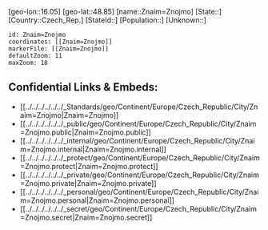 ﻿---
location: [48.85,16.05]
mapzoom: [7,12] 
mapmarker: city 
type: City
tags:
- geo/City


SpocWebEntityId: 35844
isDeleted: false
confidential: public

---
[geo-lon::16.05]
[geo-lat::48.85]
[name::Znaim=Znojmo]
[State::]
[Country::Czech_Rep.]
[StateId::]
[Population::]
[Unknown::]


```leaflet
id: Znaim=Znojmo
coordinates: [[Znaim=Znojmo]]
markerFile: [[Znaim=Znojmo]]
defaultZoom: 11 
maxZoom: 18
```


## Confidential Links & Embeds: 
- [[../../../../../../_Standards/geo/Continent/Europe/Czech_Republic/City/Znaim=Znojmo|Znaim=Znojmo]] 
- [[../../../../../../_public/geo/Continent/Europe/Czech_Republic/City/Znaim=Znojmo.public|Znaim=Znojmo.public]] 
- [[../../../../../../_internal/geo/Continent/Europe/Czech_Republic/City/Znaim=Znojmo.internal|Znaim=Znojmo.internal]] 
- [[../../../../../../_protect/geo/Continent/Europe/Czech_Republic/City/Znaim=Znojmo.protect|Znaim=Znojmo.protect]] 
- [[../../../../../../_private/geo/Continent/Europe/Czech_Republic/City/Znaim=Znojmo.private|Znaim=Znojmo.private]] 
- [[../../../../../../_personal/geo/Continent/Europe/Czech_Republic/City/Znaim=Znojmo.personal|Znaim=Znojmo.personal]] 
- [[../../../../../../_secret/geo/Continent/Europe/Czech_Republic/City/Znaim=Znojmo.secret|Znaim=Znojmo.secret]] 
